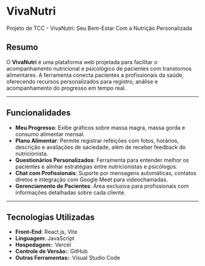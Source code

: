 # VivaNutri

Projeto de TCC - VivaNutri: Seu Bem-Estar Com a Nutrição Personalizada

## **Resumo**

O **VivaNutri** é uma plataforma web projetada para facilitar o acompanhamento nutricional e psicológico de pacientes com transtornos alimentares. A ferramenta conecta pacientes a profissionais da saúde, oferecendo recursos personalizados para registro, análise e acompanhamento do progresso em tempo real.

---

## **Funcionalidades**

- **Meu Progresso**: Exibe gráficos sobre massa magra, massa gorda e consumo alimentar mensal.  
- **Plano Alimentar**: Permite registrar refeições com fotos, horários, descrição e avaliações de saciedade, além de receber feedback do nutricionista.  
- **Questionários Personalizados**: Ferramenta para entender melhor os pacientes e alinhar estratégias entre nutricionistas e psicólogos.  
- **Chat com Profissionais**: Suporte por mensagens automáticas, contatos diretos e integração com Google Meet para videochamadas.  
- **Gerenciamento de Pacientes**: Área exclusiva para profissionais com informações detalhadas sobre cada cliente.  

---

## **Tecnologias Utilizadas**

- **Front-End**: React.js, Vite
- **Linguagem**: JavaScript
- **Hospedagem:**: Vercel 
- **Controle de Versão:**: GitHub  
- **Outras Ferramentas:**: Visual Studio Code  


